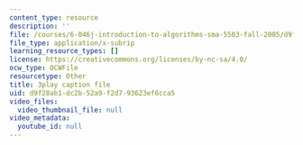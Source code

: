 ```yaml
---
content_type: resource
description: ''
file: /courses/6-046j-introduction-to-algorithms-sma-5503-fall-2005/d9f28ab1dc2b52a9f2d793623ef6cca5_0VqawRl3Xzs.srt
file_type: application/x-subrip
learning_resource_types: []
license: https://creativecommons.org/licenses/by-nc-sa/4.0/
ocw_type: OCWFile
resourcetype: Other
title: 3play caption file
uid: d9f28ab1-dc2b-52a9-f2d7-93623ef6cca5
video_files:
  video_thumbnail_file: null
video_metadata:
  youtube_id: null
---
```

